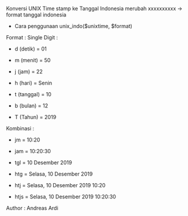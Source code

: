 Konversi UNIX Time stamp ke Tanggal Indonesia
merubah xxxxxxxxxx -> format tanggal indonesia

* Cara penggunaan unix_indo($unixtime, $format)

Format : 
Single Digit :
* d (detik) = 01
* m (menit) = 50
* j (jam)   = 22

* h (hari)    = Senin
* t (tanggal) = 10
* b (bulan)   = 12
* T (Tahun)   = 2019

Kombinasi :
* jm  = 10:20
* jam = 10:20:30

* tgl  = 10 Desember 2019
* htg  = Selasa, 10 Desember 2019
* htj  = Selasa, 10 Desember 2019 10:20
* htjs = Selasa, 10 Desember 2019 10:20:30

Author : Andreas Ardi 
